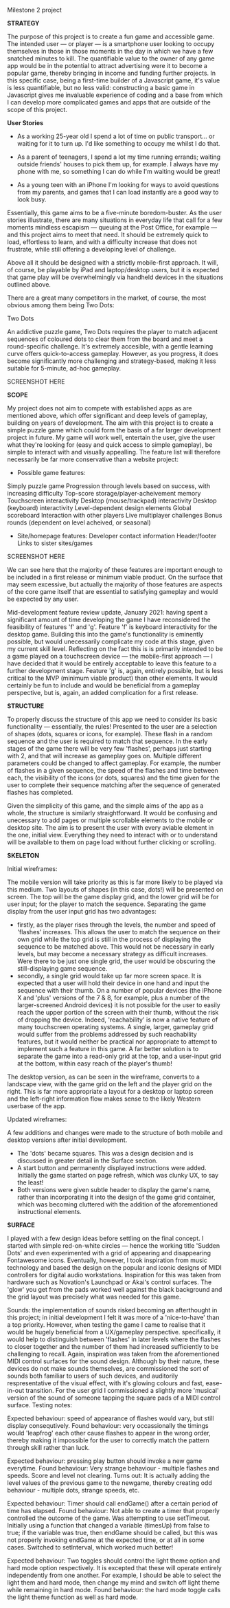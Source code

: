Milestone 2 project



**STRATEGY**

The purpose of this project is to create a fun game and accessible game. The intended user — or player — is a smartphone user looking to occupy themselves in those in those moments in the day in which we have a few snatched minutes to kill. The quantifiable value to the owner of any game app would be in the potential to attract advertising were it to become a popular game, thereby bringing in income and funding further projects. In this specific case, being a first-time builder of a Javascript game, it's value is less quantifiable, but no less valid: constructing a basic game in Javascript gives me invaluable experience of coding and a base from which I can develop more complicated games and apps that are outside of the scope of this project.

**User Stories**

* As a working 25-year old I spend a lot of time on public transport... or waiting for it to turn up. I'd like something to occupy me whilst I do that.

* As a parent of teenagers, I spend a lot my time running errands; waiting outside friends' houses to pick them up, for example. I always have my phone with me, so something I can do while I'm waiting would be great!

* As a young teen with an iPhone I'm looking for ways to avoid questions from my parents, and games that I can load instantly are a good way to look busy.

Essentially, this game aims to be a five-minute boredom-buster. As the user stories illustrate, there are many situations in everyday life that call for a few moments mindless escapism — queuing at the Post Office, for example — and this project aims to meet that need. It should be extremely quick to load, effortless to learn, and with a difficulty increase that does not frustrate, while still offering a developing level of challenge.

Above all it should be designed with a strictly mobile-first approach. It will, of course, be playable by iPad and laptop/desktop users, but it is expected that game play will be overwhelmingly via handheld devices in the situations outlined above.

There are a great many competitors in the market, of course, the most obvious among them being Two Dots:

Two Dots

An addictive puzzle game, Two Dots requires the player to match adjacent sequences of coloured dots to clear them from the board and meet a round-specific challenge. It's extremely accesible, with a gentle learning curve offers quick-to-access gameplay. However, as you progress, it does become significantly more challenging and strategy-based, making it less suitable for 5-minute, ad-hoc gameplay.

SCREENSHOT HERE

**SCOPE**

My project does not aim to compete with established apps as are mentioned above, which offer significant and deep levels of gameplay, building on years of development. The aim with this project is to create a simple puzzle game which could form the basis of a far larger development project in future. My game will work well, entertain the user, give the user what they're looking for (easy and quick access to simple gameplay), be simple to interact with and visually appealling. The feature list will therefore necessarily be far more conservative than a website project:

* Possible game features:

Simply puzzle game
Progression through levels based on success, with increasing difficulty
Top-score storage/player-acheivement memory
Touchscreen interactivity
Desktop (mouse/trackpad) interactivity
Desktop (keyboard) interactivity
Level-dependent design elements
Global scoreboard
Interaction with other players
Live multiplayer challenges
Bonus rounds (dependent on level acheived, or seasonal)

* Site/homepage features:
Developer contact information
Header/footer
Links to sister sites/games

SCREENSHOT HERE

We can see here that the majority of these features are important enough to be included in a first release or minimum viable product. On the surface that may seem excessive, but actually the majority of those features are aspects of the core game itself that are essential to satisfying gameplay and would be expected by any user.

Mid-development feature review update, January 2021: having spent a significant amount of time developing the game I have reconsidered the feasibility of features 'f' and 'g'. 
Feature 'f' is keyboard interactivity for the desktop game. Building this into the game's functionality is eminently possible, but would unecessarily complicate my code at this stage, given my current skill level. Reflecting on the fact this is is primarily intended to be a game played on a touchscreen device — the mobile-first approach — I have decided that it would be entirely acceptable to leave this feature to a further development stage.
Feature 'g' is, again, entirely possible, but is less critical to the MVP (minimum viable product) than other elements. It would certainly be fun to include and would be beneficial from a gameplay perspective, but is, again, an added complication for a first release.

**STRUCTURE**

To properly discuss the structure of this app we need to consider its basic functionality — essentially, the rules! Presented to the user are a selection of shapes (dots, squares or icons, for example). These flash in a random sequence and the user is required to match that sequence. In the early stages of the game there will be very few 'flashes', perhaps just starting with 2, and that will increase as gameplay goes on. Multiple different parameters could be changed to affect gameplay. For example, the number of flashes in a given sequence, the speed of the flashes and time between each, the visibility of the icons (or dots, squares) and the time given for the user to complete their sequence matching after the sequence of generated flashes has completed.

Given the simplicity of this game, and the simple aims of the app as a whole, the structure is similarly straightforward. It would be confusing and unecessary to add pages or multiple scrollable elements to the mobile or desktop site. The aim is to present the user with every aviable element in the one, initial view. Everything they need to interact with or to understand will be available to them on page load without further clicking or scrolling.

**SKELETON**

Initial wireframes:

The mobile version will take priority as this is far more likely to be played via this medium. Two layouts of shapes (in this case, dots!) will be presented on screen. The top will be the game display grid, and the lower grid will be for user input; for the player to match the sequence. Separating the game display from the user input grid has two advantages: 
- firstly, as the player rises through the levels, the number and speed of 'flashes' increases. This allows the user to match the sequence on their own grid while the top grid is still in the process of displaying the sequence to be matched above. This would not be necessary in early levels, but may become a necessary strategy as difficult increases. Were there to be just one single grid, the user would be obscuring the still-displaying game sequence.
- secondly, a single grid would take up far more screen space. It is expected that a user will hold their device in one hand and input the sequence with their thumb. On a number of popular devices (the iPhone X and 'plus' versions of the 7 & 8, for example, plus a number of the larger-screened Android devices) it is not possible for the user to easily reach the upper portion of the screen with their thumb, without the risk of dropping the device. Indeed, 'reachability' is now a native feature of many touchscreen operating systems. A single, larger, gameplay grid would suffer from the problems addressed by such reachability features, but it would neither be practical nor appropriate to attempt to implement such a feature in this game. A far better solution is to separate the game into a read-only grid at the top, and a user-input grid at the bottom, within easy reach of the player's thumb!

The desktop version, as can be seen in the wireframe, converts to a landscape view, with the game grid on the left and the player grid on the right. This is far more appropriate a layout for a desktop or laptop screen and the left-right information flow makes sense to the likely Western userbase of the app.

Updated wireframes:

A few additions and changes were made to the structure of both mobile and desktop versions after initial development.

- The 'dots' became squares. This was a design decision and is discussed in greater detail in the Surface section.
- A start button and permanently displayed instructions were added. Initially the game started on page refresh, which was clunky UX, to say the least!
- Both versions were given subtle header to display the game's name, rather than incorporating it into the design of the game grid container, which was becoming cluttered with the addition of the aforementioned instructional elements.

**SURFACE**

I played with a few design ideas before settling on the final concept. I started with simple red-on-white circles — hence the working title 'Sudden Dots' and even experimented with a grid of appearing and disappearing Fontawesome icons. Eventually, however, I took inspiration from music technology and based the design on the popular and iconic designs of MIDI controllers for digital audio workstations. Inspiration for this was taken from hardware such as Novation's Launchpad or Akai's control surfaces. The 'glow' you get from the pads worked well against the black background and the grid layout was precisely what was needed for this game.

Sounds: the implementation of sounds risked becoming an afterthought in this project; in initial development I felt it was more of a 'nice-to-have' than a top priority. However, when testing the game I came to realise that it would be hugely beneficial from a UX/gameplay perspective. specifically, it would help to distinguish between 'flashes' in later levels where the flashes to closer together and the number of them had increased sufficiently to be challenging to recall. Again, inspiration was taken from the aforementioned MIDI control surfaces for the sound design. Although by their nature, these devices do not make sounds themselves, are commissioned the sort of sounds both familiar to users of such devices, and auditorily respresentative of the visual effect, with it's glowing colours and fast, ease-in-out transition. For the user grid I commissioned a slightly more 'musical' version of the sound of someone tapping the square pads of a MIDI control surface.
Testing notes:

Expected behaviour: speed of appearance of flashes would vary, but still display consequtively. Found behaviour: very occassionally the timings would 'leapfrog' each other cause flashes to appear in the wrong order, thereby making it impossible for the user to correctly match the pattern through skill rather than luck.

Expected behaviour: pressing play button should invoke a new game everytime. Found behaviour: Very strange behaviour - multiple flashes and speeds. Score and level not clearing. Turns out: It is actually adding the level values of the previous game to the newgame, thereby creating odd behaviour - multiple dots, strange speeds, etc.

Expected behaviour: Timer should call endGame() after a certain period of time has elapsed. Found behaviour: Not able to create a timer that properly controlled the outcome of the game. Was attempting to use setTimeout. Initially using a function that changed a variable (timesUp) from false to true; if the variable was true, then endGame should be called, but this was not properly invoking endGame at the expected time, or at all in some cases. Switched to setInterval, which worked much better!  

Expected behaviour: Two toggles should control the light theme option and hard mode option respectively. It is excepted that these will operate entirely independently from one another. For example, I should be able to select the light them and hard mode, then change my mind and switch off light theme while remaining in hard mode. Found behaviour: the hard mode toggle calls the light theme function as well as hard mode.